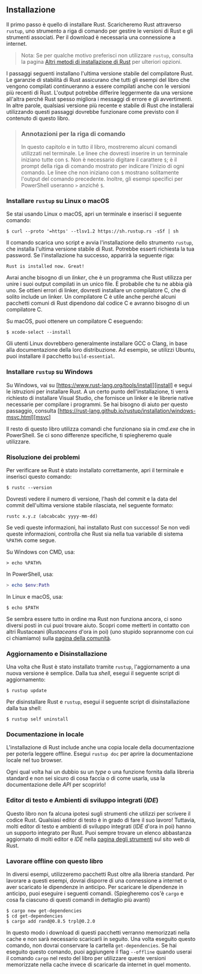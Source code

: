 ## Installazione

Il primo passo è quello di installare Rust. Scaricheremo Rust attraverso
`rustup`, uno strumento a riga di comando per gestire le versioni di Rust e gli
strumenti associati. Per il download è necessaria una connessione a internet.

> Nota: Se per qualche motivo preferisci non utilizzare `rustup`, consulta la
> pagina [Altri metodi di installazione di Rust][otherinstall] per ulteriori
> opzioni.

I passaggi seguenti installano l'ultima versione stabile del compilatore Rust.
Le garanzie di stabilità di Rust assicurano che tutti gli esempi del libro che
vengono compilati continueranno a essere compilati anche con le versioni più
recenti di Rust. L'output potrebbe differire leggermente da una versione
all'altra perché Rust spesso migliora i messaggi di errore e gli avvertimenti.
In altre parole, qualsiasi versione più recente e stabile di Rust che
installerai utilizzando questi passaggi dovrebbe funzionare come previsto con il
contenuto di questo libro.

> ### Annotazioni per la riga di comando
>
> In questo capitolo e in tutto il libro, mostreremo alcuni comandi utilizzati
> nel terminale. Le linee che dovresti inserire in un terminale iniziano tutte
> con `$`. Non è necessario digitare il carattere `$`; è il prompt della riga di
> comando mostrato per indicare l'inizio di ogni comando. Le linee che non
> iniziano con `$` mostrano solitamente  l'output del comando precedente.
> Inoltre, gli esempi specifici per PowerShell useranno `>` anziché `$`.

### Installare `rustup` su Linux o macOS

Se stai usando Linux o macOS, apri un terminale e inserisci il seguente comando:

```console
$ curl --proto '=https' --tlsv1.2 https://sh.rustup.rs -sSf | sh
```

Il comando scarica uno script e avvia l'installazione dello strumento `rustup`,
che installa l'ultima versione stabile di Rust. Potrebbe esserti richiesta la
tua password. Se l'installazione ha successo, apparirà la seguente riga:

```text
Rust is installed now. Great!
```

Avrai anche bisogno di un _linker_, che è un programma che Rust utilizza per
unire i suoi output compilati in un unico file. È probabile che tu ne abbia già
uno. Se ottieni errori di linker, dovresti installare un compilatore C, che di
solito include un linker. Un compilatore C è utile anche perché alcuni pacchetti
comuni di Rust dipendono dal codice C e avranno bisogno di un compilatore C.

Su macOS, puoi ottenere un compilatore C eseguendo:

```console
$ xcode-select --install
```

Gli utenti Linux dovrebbero generalmente installare GCC o Clang, in base alla
documentazione della loro distribuzione. Ad esempio, se utilizzi Ubuntu, puoi
installare il pacchetto `build-essential`.

### Installare `rustup` su Windows

Su Windows, vai su [https://www.rust-lang.org/tools/install][install] e segui le
istruzioni per installare Rust. A un certo punto dell'installazione, ti verrà
richiesto di installare Visual Studio, che fornisce un linker e le librerie
native necessarie per compilare i programmi. Se hai bisogno di aiuto per questo
passaggio, consulta
[https://rust-lang.github.io/rustup/installation/windows-msvc.html][msvc]

Il resto di questo libro utilizza comandi che funzionano sia in _cmd.exe_ che in
PowerShell. Se ci sono differenze specifiche, ti spiegheremo quale utilizzare.

### Risoluzione dei problemi

Per verificare se Rust è stato installato correttamente, apri il terminale e
inserisci questo comando:

```console
$ rustc --version
```

Dovresti vedere il numero di versione, l'hash del commit e la data del commit
dell'ultima versione stabile rilasciata, nel seguente formato:

```text
rustc x.y.z (abcabcabc yyyy-mm-dd)
```

Se vedi queste informazioni, hai installato Rust con successo! Se non vedi
queste informazioni, controlla che Rust sia nella tua variabile di sistema
`%PATH%` come segue.

Su Windows con CMD, usa:

```console
> echo %PATH%
```

In PowerShell, usa:

```powershell
> echo $env:Path
```

In Linux e macOS, usa:

```console
$ echo $PATH
```

Se sembra essere tutto in ordine ma Rust non funziona ancora, ci sono diversi
posti in cui puoi trovare aiuto. Scopri come metterti in contatto con altri
Rustaceani (_Rustaceans_ d'ora in poi) (uno stupido soprannome con cui ci
chiamiamo) sulla [pagina della comunità][community].

### Aggiornamento e Disinstallazione

Una volta che Rust è stato installato tramite `rustup`, l'aggiornamento a una
nuova versione è semplice. Dalla tua _shell_, esegui il seguente script di
aggiornamento:

```console
$ rustup update
```

Per disinstallare Rust e `rustup`, esegui il seguente script di disinstallazione
dalla tua shell:

```console
$ rustup self uninstall
```

### Documentazione in locale

L'installazione di Rust include anche una copia locale della documentazione per
poterla leggere offline. Esegui `rustup doc` per aprire la documentazione locale
nel tuo browser.

Ogni qual volta hai un dubbio su un _type_ o una funzione fornita dalla libreria
standard e non sei sicuro di cosa faccia o di come usarla, usa la documentazione
delle _API_ per scoprirlo!

### Editor di testo e Ambienti di sviluppo integrati (_IDE_)

Questo libro non fa alcuna ipotesi sugli strumenti che utilizzi per scrivere il
codice Rust. Qualsiasi editor di testo è in grado di fare il suo lavoro!
Tuttavia, molti editor di testo e ambienti di sviluppo integrati (_IDE_ d'ora in
poi) hanno un supporto integrato per Rust. Puoi sempre trovare un elenco
abbastanza aggiornato di molti editor e _IDE_ nella [pagina degli
strumenti][tools] sul sito web di Rust.

### Lavorare offline con questo libro

In diversi esempi, utilizzeremo pacchetti Rust oltre alla libreria standard. Per
lavorare a questi esempi, dovrai disporre di una connessione a internet o aver
scaricato le dipendenze in anticipo. Per scaricare le dipendenze in anticipo,
puoi eseguire i seguenti comandi. (Spiegheremo cos'è `cargo` e cosa fa ciascuno
di questi comandi in dettaglio più avanti)

```console
$ cargo new get-dependencies
$ cd get-dependencies
$ cargo add rand@0.8.5 trpl@0.2.0
```

In questo modo i download di questi pacchetti verranno memorizzati nella cache e
non sarà necessario scaricarli in seguito. Una volta eseguito questo comando,
non dovrai conservare la cartella `get-dependencies`. Se hai eseguito questo
comando, puoi aggiungere il flag `--offline` quando userai il comando `cargo`
nel resto del libro per utilizzare queste versioni memorizzate nella cache
invece di scaricarle da internet in quel momento.

[otherinstall]:
    https://forge.rust-lang.org/infra/other-installation-methods.html
[install]: https://www.rust-lang.org/tools/install
[msvc]: https://rust-lang.github.io/rustup/installation/windows-msvc.html
[community]: https://www.rust-lang.org/community
[tools]: https://www.rust-lang.org/tools
